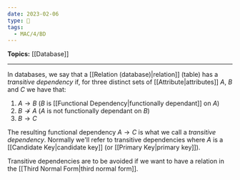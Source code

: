 ```yaml
---
date: 2023-02-06
type: 🧠
tags:
  - MAC/4/BD
---
```


**Topics:** [[Database]]

---

In databases, we say that a [[Relation (database)|relation]] (table) has a _transitive dependency_ if, for three distinct sets of [[Attribute|attributes]] $A$, $B$ and $C$ we have that:

1. $A \to B$ ($B$ is [[Functional Dependency|functionally dependant]] on $A$)
2. $B \not \to A$ ($A$ is not functionally dependant on $B$)
3. $B \to C$

The resulting functional dependency $A \to C$ is what we call a _transitive dependency_. Normally we'll refer to transitive dependencies where $A$ is a [[Candidate Key|candidate key]] (or [[Primary Key|primary key]]).

Transitive dependencies are to be avoided if we want to have a relation in the [[Third Normal Form|third normal form]].
